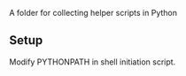 A folder for collecting helper scripts in Python

## Setup

Modify PYTHONPATH in shell initiation script.




